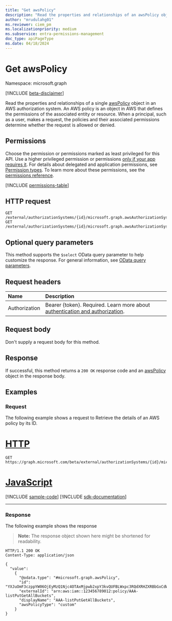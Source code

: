 ```yaml
---
title: "Get awsPolicy"
description: "Read the properties and relationships of an awsPolicy object."
author: "mrudulahg01"
ms.reviewer: ciem_pm
ms.localizationpriority: medium
ms.subservice: entra-permissions-management
doc_type: apiPageType
ms.date: 04/18/2024
---
```


# Get awsPolicy
Namespace: microsoft.graph

[!INCLUDE [beta-disclaimer](../../includes/beta-disclaimer.md)]

Read the properties and relationships of a single [awsPolicy](../resources/awspolicy.md) object in an AWS authorization system. An AWS policy is an object in AWS that defines the permissions of the associated entity or resource. When a principal, such as a user, makes a request, the policies and their associated permissions determine whether the request is allowed or denied.

## Permissions
Choose the permission or permissions marked as least privileged for this API. Use a higher privileged permission or permissions [only if your app requires it](/graph/permissions-overview#best-practices-for-using-microsoft-graph-permissions). For details about delegated and application permissions, see [Permission types](/graph/permissions-overview#permission-types). To learn more about these permissions, see the [permissions reference](/graph/permissions-reference).

<!-- { "blockType": "permissions", "name": "awspolicy_get" } -->
[!INCLUDE [permissions-table](../includes/permissions/awspolicy-get-permissions.md)]

<!--
[!INCLUDE [epm-rbac-servicenow-apis-read](../includes/rbac-for-apis/epm-rbac-servicenow-apis-read.md)]
-->

## HTTP request

<!-- {
  "blockType": "ignored"
}
-->
``` http
GET /external/authorizationSystems/{id}/microsoft.graph.awsAuthorizationSystem/policies/{awsPolicyId}
GET /external/authorizationSystems/{id}/microsoft.graph.awsAuthorizationSystem/policies(externalId='{externalId}')
```

## Optional query parameters
This method supports the `$select` OData query parameter to help customize the response. For general information, see [OData query parameters](/graph/query-parameters).

## Request headers
|Name|Description|
|:---|:---|
|Authorization|Bearer {token}. Required. Learn more about [authentication and authorization](/graph/auth/auth-concepts).|

## Request body
Don't supply a request body for this method.

## Response

If successful, this method returns a `200 OK` response code and an [awsPolicy](../resources/awspolicy.md) object in the response body.

## Examples

### Request
The following example shows a request to Retrieve the details of an AWS policy by its ID.
# [HTTP](#tab/http)
<!-- {
  "blockType": "request",
  "name": "get_awspolicy"
}
-->
``` http
GET https://graph.microsoft.com/beta/external/authorizationSystems/{id}/microsoft.graph.awsAuthorizationSystem/policies/YXJuOmF3czppYW06OjEyMzQ1Njc4OTAxMjpwb2xpY3kvQUFBLWxpc3RQdXRHZXRBbGxCdWNrZXRz
```

# [JavaScript](#tab/javascript)
[!INCLUDE [sample-code](../includes/snippets/javascript/get-awspolicy-javascript-snippets.md)]
[!INCLUDE [sdk-documentation](../includes/snippets/snippets-sdk-documentation-link.md)]

---

### Response
The following example shows the response
>**Note:** The response object shown here might be shortened for readability.
<!-- {
  "blockType": "response",
  "truncated": true,
  "@odata.type": "microsoft.graph.awsPolicy"
}
-->
``` http
HTTP/1.1 200 OK
Content-Type: application/json

{
  "value": 
    {
      "@odata.type": "#microsoft.graph.awsPolicy",
      "id": "YXJuOmF3czppYW06OjEyMzQ1Njc4OTAxMjpwb2xpY3kvQUFBLWxpc3RQdXRHZXRBbGxCdWNrZXRz",
      "externalId": "arn:aws:iam::123456789012:policy/AAA-listPutGetAllBuckets",
      "displayName": "AAA-listPutGetAllBuckets",
      "awsPolicyType": "custom"
    }
}
```

